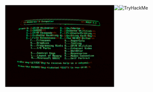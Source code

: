 <div>
    <img align="left" height="260vh" src="/Gifs/EHil.gif">
    <img align="left" height="260vh" src="[https://upload.wikimedia.org/wikipedia/commons/3/3d/1_120_transparent.png](https://i.gifer.com/EHil.mp4)">

    
</div>

<img src="https://tryhackme-badges.s3.amazonaws.com/SYR3.png" alt="TryHackMe">



```

```
